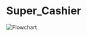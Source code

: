 # Super_Cashier

![Flowchart](https://user-images.githubusercontent.com/130718918/231970157-6ea64f45-4c92-444b-a7b7-3440dd638304.png)
